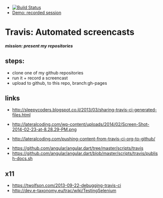 - [![Build Status](https://travis-ci.org/brownman/travis_screencast.svg?branch=develop)](https://travis-ci.org/brownman/travis_screencast)
- [Demo: recorded session](http://brownman.github.io/travis_screencast)


Travis: Automated screencasts
====

##### mission: present my repositories
steps:
----
- clone one of my github repositories
- run it + record a screencast
- upload to github, to this repo, branch:gh-pages




 


links
----
- http://sleepycoders.blogspot.co.il/2013/03/sharing-travis-ci-generated-files.html
* http://lateralcoding.com/wp-content/uploads/2014/02/Screen-Shot-2014-02-23-at-8.28.29-PM.png

- http://lateralcoding.com/pushing-content-from-travis-ci-org-to-github/
* https://github.com/angular/angular.dart/tree/master/scripts/travis
* https://github.com/angular/angular.dart/blob/master/scripts/travis/publish-docs.sh

x11
---
- https://twolfson.com/2013-09-22-debugging-travis-ci 
- http://dev.e-taxonomy.eu/trac/wiki/TestingSelenium
